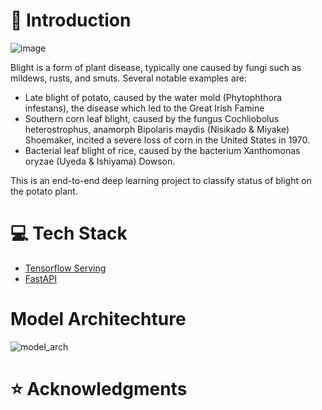 # 📌 Introduction

![image](https://user-images.githubusercontent.com/63631162/170654831-3d14a0f1-127b-4844-b7be-f2ff997091e9.png)

Blight is a form of plant disease, typically one caused by fungi such as mildews, rusts, and smuts. Several notable examples are:
- Late blight of potato, caused by the water mold (Phytophthora infestans), the disease which led to the Great Irish Famine
- Southern corn leaf blight, caused by the fungus Cochliobolus heterostrophus, anamorph Bipolaris maydis (Nisikado & Miyake) Shoemaker, incited a severe loss of corn in the United States in 1970.
- Bacterial leaf blight of rice, caused by the bacterium Xanthomonas oryzae (Uyeda & Ishiyama) Dowson.

This is an end-to-end deep learning project to classify status of blight on the potato plant.

# 💻 Tech Stack
- [Tensorflow Serving](https://www.tensorflow.org/tfx/serving/docker)
- [FastAPI](https://fastapi.tiangolo.com/tutorial/#install-fastapi)
# Model Architechture
![model_arch](https://github.com/jatin837/potato_blight_detection/assets/63631162/02f0034f-ff6d-4dec-9166-fae2b4239d85)
# ⭐ Acknowledgments
